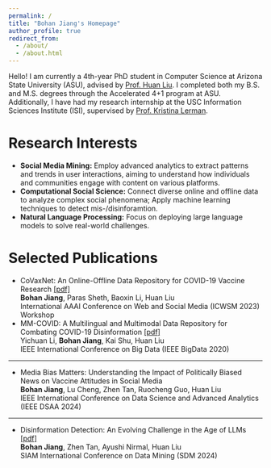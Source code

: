 ```yaml
---
permalink: /
title: "Bohan Jiang's Homepage"
author_profile: true
redirect_from: 
  - /about/
  - /about.html
---
```


Hello! I am currently a 4th-year PhD student in Computer Science at Arizona State University (ASU), advised by [Prof. Huan Liu](https://www.public.asu.edu/~huanliu/). I completed both my B.S. and M.S. degrees through the Accelerated 4+1 program at ASU. Additionally, I have had my research internship at the USC Information Sciences Institute (ISI), supervised by [Prof. Kristina Lerman](https://www.isi.edu/people-lerman/).


Research Interests
======
* **Social Media Mining:** Employ advanced analytics to extract patterns and trends in user interactions, aiming to understand how individuals and communities engage with content on various platforms.  
* **Computational Social Science:** Connect diverse online and offline data to analyze complex social phenomena; Apply machine learning techniques to detect mis-/disinforamtion.
* **Natural Language Processing:** Focus on deploying large language models to solve real-world challenges.


Selected Publications
======
* CoVaxNet: An Online-Offline Data Repository for COVID-19 Vaccine Research [[pdf]](https://workshop-proceedings.icwsm.org/pdf/2023_07.pdf)  
  **Bohan Jiang**, Paras Sheth, Baoxin Li, Huan Liu  
  International AAAI Conference on Web and Social Media (ICWSM 2023) Workshop
* MM-COVID: A Multilingual and Multimodal Data Repository for Combating COVID-19 Disinformation [[pdf]](https://arxiv.org/pdf/2011.04088)  
  Yichuan Li, **Bohan Jiang**, Kai Shu, Huan Liu  
  IEEE International Conference on Big Data (IEEE BigData 2020)

------

* Media Bias Matters: Understanding the Impact of Politically Biased News on Vaccine Attitudes in Social Media  
  **Bohan Jiang**, Lu Cheng, Zhen Tan, Ruocheng Guo, Huan Liu  
  IEEE International Conference on Data Science and Advanced Analytics (IEEE DSAA 2024)

------

* Disinformation Detection: An Evolving Challenge in the Age of LLMs [[pdf]](https://epubs.siam.org/doi/pdf/10.1137/1.9781611978032.50)  
  **Bohan Jiang**, Zhen Tan, Ayushi Nirmal, Huan Liu  
  SIAM International Conference on Data Mining (SDM 2024)
